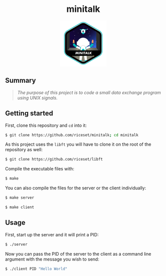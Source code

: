 <h1 align="center">
	minitalk
</h1>

<p align="center">
  <img src="https://github.com/riceset/riceset/blob/main/42_badges/minitalke.png" alt="Push_swap 42 project badge"/>
</p>

## Summary

> <i>The purpose of this project is to code a small data exchange program</i>
> <i>using UNIX signals.</i>

## Getting started

First, clone this repository and `cd` into it:

```zsh
$ git clone https://github.com/riceset/minitalk; cd minitalk
```

As this project uses the `libft` you will have to clone it on the root of the repository as well:

```zsh
$ git clone https://github.com/riceset/libft
```

Compile the executable files with:

```zsh
$ make
```

You can also compile the files for the server or the client individually:

```zsh
$ make server
```

```zsh
$ make client
```

## Usage

First, start up the server and it will print a PID:

```zsh
$ ./server
```

Now you can pass the PID of the server to the client as a command line argument with the message you wish to send:

```zsh
$ ./client PID "Hello World"
```
